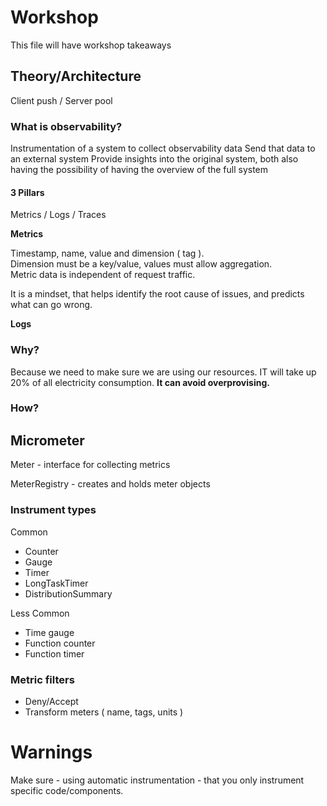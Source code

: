 # Workshop

This file will have workshop takeaways

## Theory/Architecture

Client push / Server pool

### What is observability?

Instrumentation of a system to collect observability data
Send that data to an external system
Provide insights into the original system, both also having the possibility of having the overview of the full system

#### 3 Pillars

Metrics / Logs / Traces

**Metrics**

Timestamp, name, value and dimension ( tag ).  
Dimension must be a key/value, values must allow aggregation.  
Metric data is independent of request traffic.  

It is a mindset, that helps identify the root cause of issues, and predicts what can go wrong.

**Logs**


### Why?

Because we need to make sure we are using our resources. IT will take up 20% of all electricity consumption. 
**It can avoid overprovising.**

### How?



## Micrometer

Meter - interface for collecting metrics

MeterRegistry - creates and holds meter objects

### Instrument types

Common
- Counter
- Gauge
- Timer
- LongTaskTimer
- DistributionSummary

Less Common
- Time gauge
- Function counter
- Function timer

### Metric filters
- Deny/Accept
- Transform meters ( name, tags, units )

# Warnings

Make sure - using automatic instrumentation - that you only instrument specific code/components.





